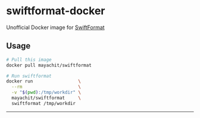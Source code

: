 # swiftformat-docker

Unofficial Docker image for [SwiftFormat](https://github.com/nicklockwood/SwiftFormat)

## Usage

```bash
# Pull this image
docker pull mayachit/swiftformat

# Run swiftformat
docker run                 \
  --rm                     \
  -v "$(pwd):/tmp/workdir" \
  mayachit/swiftformat     \
  swiftformat /tmp/workdir
```

* * *
